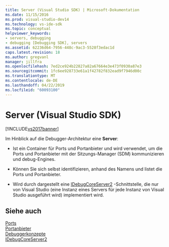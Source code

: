 ```yaml
---
title: Server (Visual Studio SDK) | Microsoft-Dokumentation
ms.date: 11/15/2016
ms.prod: visual-studio-dev14
ms.technology: vs-ide-sdk
ms.topic: conceptual
helpviewer_keywords:
- servers, debugging
- debugging [Debugging SDK], servers
ms.assetid: 62236d64-7956-448c-9ac3-5528f3edac1d
caps.latest.revision: 18
ms.author: gregvanl
manager: jillfra
ms.openlocfilehash: 7ed2ce924b22827a82a67664e3e473f0930a87e3
ms.sourcegitcommit: 1fc6ee928733e61a1f42782f832ead9f7946d00c
ms.translationtype: MT
ms.contentlocale: de-DE
ms.lasthandoff: 04/22/2019
ms.locfileid: "60093100"
---
```

# <a name="servers-visual-studio-sdk"></a>Server (Visual Studio SDK)
[!INCLUDE[vs2017banner](../../includes/vs2017banner.md)]

Im Hinblick auf die Debugger-Architektur eine **Server**:  
  
- Ist ein Container für Ports und Portanbieter und wird verwendet, um die Ports und Portanbieter mit der Sitzungs-Manager (SDM) kommunizieren und debug-Engines.  
  
- Können Sie sich selbst identifizieren, anhand des Namens und listet die Ports und Portanbieter.  
  
- Wird durch dargestellt eine [IDebugCoreServer2](../../extensibility/debugger/reference/idebugcoreserver2.md) -Schnittstelle, die nur von Visual Studio (eine Instanz eines Servers für jede Instanz von Visual Studio ausgeführt wird) implementiert wird.  
  
## <a name="see-also"></a>Siehe auch  
 [Ports](../../extensibility/debugger/ports.md)   
 [Portanbieter](../../extensibility/debugger/port-suppliers.md)   
 [Debuggerkonzepte](../../extensibility/debugger/debugger-concepts.md)   
 [IDebugCoreServer2](../../extensibility/debugger/reference/idebugcoreserver2.md)
